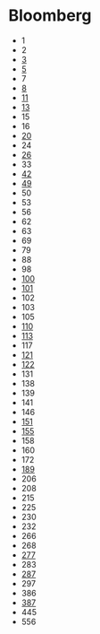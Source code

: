 # Bloomberg

- 1
- 2
- [3](../solutions/3.md)
- [5](../solutions/5.md)
- 7
- [8](../solutions/8.md)
- [11](../solutions/11.md)
- [13](../solutions/13.md)
- 15
- 16
- [20](../solutions/20.md)
- 24
- [26](../solutions/26.md)
- 33
- [42](../solutions/42.md)
- [49](../solutions/49.md)
- 50
- 53
- 56
- 62
- 63
- 69
- 79
- 88
- 98
- [100](../solutions/100.md)
- [101](../solutions/101.md)
- 102
- 103
- 105
- [110](../solutions/110.md)
- [113](../solutions/113.md)
- 117
- [121](../solutions/121.md)
- [122](../solutions/122.md)
- 131
- 138
- 139
- 141
- 146
- [151](../solutions/151.md)
- [155](../solutions/155.md)
- 158
- 160
- 172
- [189](../solutions/189.md)
- 206
- 208
- 215
- 225
- 230
- 232
- 266
- 268
- [277](../solutions/277.md)
- 283
- [287](../solutions/287.md)
- 297
- 386
- [387](../solutions/387.md)
- 445
- 556